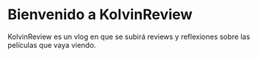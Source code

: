 # Bienvenido a KolvinReview

KolvinReview es un vlog en que se subirá reviews y reflexiones sobre las películas que vaya viendo.
